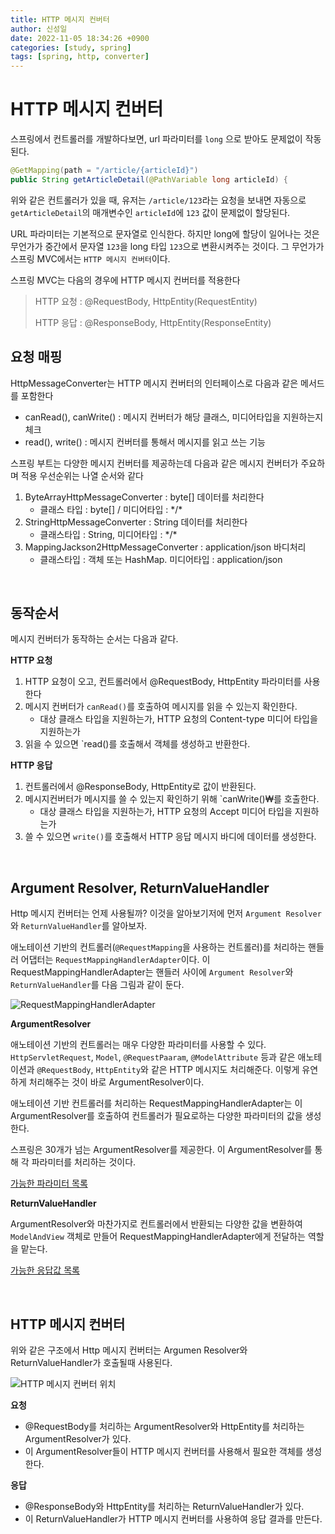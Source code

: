 ```yaml
---
title: HTTP 메시지 컨버터
author: 신성일
date: 2022-11-05 18:34:26 +0900
categories: [study, spring]
tags: [spring, http, converter]
---
```


# HTTP 메시지 컨버터

스프링에서 컨트롤러를 개발하다보면, url 파라미터를 `long` 으로 받아도 문제없이 작동된다.

```java
@GetMapping(path = "/article/{articleId}")
public String getArticleDetail(@PathVariable long articleId) {
```

위와 같은 컨트롤러가 있을 때, 유저는 `/article/123`라는 요청을 보내면 자동으로 `getArticleDetail`의 매개변수인 `articleId`에 `123` 값이 문제없이 할당된다.

URL 파라미터는 기본적으로 문자열로 인식한다. 하지만 long에 할당이 일어나는 것은 무언가가 중간에서 문자열 `123`을 long 타입 `123`으로 변환시켜주는 것이다. 그 무언가가 스프링 MVC에서는 `HTTP 메시지 컨버터`이다.

스프링 MVC는 다음의 경우에 HTTP 메시지 컨버터를 적용한다

> HTTP 요청 : @RequestBody, HttpEntity(RequestEntity)
>
> HTTP 응답 : @ResponseBody, HttpEntity(ResponseEntity)

## 요청 매핑

HttpMessageConverter는 HTTP 메시지 컨버터의 인터페이스로 다음과 같은 메서드를 포함한다

-  canRead(), canWrite() : 메시지 컨버터가 해당 클래스, 미디어타입을 지원하는지 체크
-  read(), write() : 메시지 컨버터를 통해서 메시지를 읽고 쓰는 기능

스프링 부트는 다양한 메시지 컨버터를 제공하는데 다음과 같은 메시지 컨버터가 주요하며 적용 우선순위는 나열 순서와 같다

1. ByteArrayHttpMessageConverter : byte[] 데이터를 처리한다
   -  클래스 타입 : byte[] / 미디어타입 : \*/\*
2. StringHttpMessageConverter : String 데이터를 처리한다
   -  클래스타입 : String, 미디어타입 : \*/\*
3. MappingJackson2HttpMessageConverter : application/json 바디처리
   -  클래스타입 : 객체 또는 HashMap. 미디어타입 : application/json

<br/>

## 동작순서

메시지 컨버터가 동작하는 순서는 다음과 같다.

**HTTP 요청**

1. HTTP 요청이 오고, 컨트롤러에서 @RequestBody, HttpEntity 파라미터를 사용한다
2. 메시지 컨버터가 `canRead()`를 호출하여 메시지를 읽을 수 있는지 확인한다.
   -  대상 클래스 타입을 지원하는가, HTTP 요청의 Content-type 미디어 타입을 지원하는가
3. 읽을 수 있으면 `read()를 호출해서 객체를 생성하고 반환한다.

**HTTP 응답**

1. 컨트롤러에서 @ResponseBody, HttpEntity로 값이 반환된다.
2. 메시지컨버터가 메시지를 쓸 수 있는지 확인하기 위해 `canWrite()₩를 호출한다.
   -  대상 클래스 타입을 지원하는가, HTTP 요청의 Accept 미디어 타입을 지원하는가
3. 쓸 수 있으면 `write()`를 호출해서 HTTP 응답 메시지 바디에 데이터를 생성한다.

<br/>

## Argument Resolver, ReturnValueHandler

Http 메시지 컨버터는 언제 사용될까? 이것을 알아보기저에 먼저 `Argument Resolver`와 `ReturnValueHandler`를 알아보자.

애노테이션 기반의 컨트롤러(`@RequestMapping`을 사용하는 컨트롤러)를 처리하는 핸들러 어댑터는 `RequestMappingHandlerAdapter`이다. 이 RequestMappingHandlerAdapter는 핸들러 사이에 `Argument Resolver`와 `ReturnValueHandler`를 다음 그림과 같이 둔다.

![RequestMappingHandlerAdapter](https://velog.velcdn.com/images%2Fwoo00oo%2Fpost%2F4336ed57-d26d-4cd3-b985-c2c6ccc536ad%2F%E1%84%89%E1%85%B3%E1%84%8F%E1%85%B3%E1%84%85%E1%85%B5%E1%86%AB%E1%84%89%E1%85%A3%E1%86%BA%202021-06-22%20%E1%84%8B%E1%85%A9%E1%84%8C%E1%85%A5%E1%86%AB%2011.45.08.png)

**ArgumentResolver**

애노테이션 기반의 컨트롤러는 매우 다양한 파라미터를 사용할 수 있다. `HttpServletRequest`, `Model`, `@RequestPaaram`, `@ModelAttribute` 등과 같은 애노테이션과 `@RequestBody`, `HttpEntity`와 같은 HTTP 메시지도 처리해준다. 이렇게 유연하게 처리해주는 것이 바로 ArgumentResolver이다.

애노테이션 기반 컨트롤러를 처리하는 RequestMappingHandlerAdapter는 이 ArgumentResolver를 호출하여 컨트롤러가 필요로하는 다양한 파라미터의 값을 생성한다.

스프링은 30개가 넘는 ArgumentResolver를 제공한다. 이 ArgumentResolver를 통해 각 파라미터를 처리하는 것이다.

[가능한 파라미터 목록](https://docs.spring.io/spring-framework/docs/current/reference/html/web.html#mvc-ann-arguments)

**ReturnValueHandler**

ArgumentResolver와 마찬가지로 컨트롤러에서 반환되는 다양한 값을 변환하여 `ModelAndView` 객체로 만들어 RequestMappingHandlerAdapter에게 전달하는 역할을 맡는다.

[가능한 응답값 목록](https://docs.spring.io/spring-framework/docs/current/reference/html/web.html#mvc-ann-return-types)

<br/>

## HTTP 메시지 컨버터

위와 같은 구조에서 Http 메시지 컨버터는 Argumen Resolver와 ReturnValueHandler가 호출될때 사용된다.

![HTTP 메시지 컨버터 위치](https://blog.kakaocdn.net/dn/bMdtRi/btrdmCHdq2E/gfUV8gRPgudfdhgCrKa58k/img.png)

**요청**

-  @RequestBody를 처리하는 ArgumentResolver와 HttpEntity를 처리하는 ArgumentResolver가 있다.
-  이 ArgumentResolver들이 HTTP 메시지 컨버터를 사용해서 필요한 객체를 생성한다.

**응답**

-  @ResponseBody와 HttpEntity를 처리하는 ReturnValueHandler가 있다.
-  이 ReturnValueHandler가 HTTP 메시지 컨버터를 사용하여 응답 결과를 만든다.
